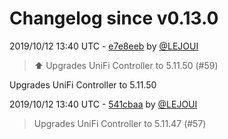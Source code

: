 # Changelog since v0.13.0

2019/10/12 13:40 UTC - [e7e8eeb](https://github.com/hassio-addons/addon-unifi/commit/e7e8eebd64b790be8643fd4389c02129247e748e) by [@LEJOUI](https://github.com/LEJOUI)
> :arrow_up: Upgrades UniFi Controller to 5.11.50 (#59)

Upgrades UniFi Controller to 5.11.50 

2019/10/12 13:40 UTC - [541cbaa](https://github.com/hassio-addons/addon-unifi/commit/541cbaac4ee1e288b0c1ccd8489d781b42abc530) by [@LEJOUI](https://github.com/LEJOUI)
> Upgrades UniFi Controller to 5.11.47 (#57) 

